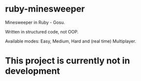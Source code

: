 # ruby-minesweeper
Minesweeper in Ruby - Gosu.

Written in structured code, not OOP.

Available modes: Easy, Medium, Hard and (real time) Multiplayer.
# This project is currently not in development
